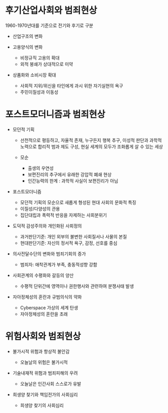 # 후기산업사회와 범죄현상

1960-1970년대를 기준으로 전기와 후기로 구분

+ 산업구조의 변화
+ 고용양식의 변화

    + 비정규직 고용의 확대
    + 외적 봉쇄가 상대적으로 미약

+ 상품화와 소비시장 확대

    + 사회적 지위/위신을 타인에게 과시 위한 자기실현의 욕구
    + 주민이질성과 이동성

# 포스트모더니즘과 범죄현상

+ 모던적 기획

    + 선천적으로 평등하고, 자율적 존재, 누구든지 행복 추구, 이성적 판단과 과학적 노력으로 합리적 범과 제도 구성, 현실 세계의 모두가 조화롭게 살 수 있는 세상

    + 모순

        + 출생의 우연성
        + 보편진리의 추구에서 유래한 강압적 폐쇄 현상
        + 인간능력의 한계 : 과학적 사실이 보편진리가 아님

+ 포스트모더니즘

    + 모던적 기획의 모순으로 새롭게 형성된 현대 사회의 문화적 특징
    + 이질성/다양성의 관용
    + 집단대립과 폭력적 반응을 자제하는 사회분위기

+ 도덕적 감성주의와 개인화된 사회정의

    + 과거판단기준: 개인 외부의 불변한 사회질서나 사물의 본질
    + 현대판단기준: 자신의 정서적 욕구, 감정, 선호를 중심

+ 의사전달수단의 변화와 범죄기회의 증가

    + 범죄자: 애착관계가 부족, 충동적성향 강함

+ 사회관계의 수평화와 갈등의 양산

    + 수평적 단위간에 영역이나 권한행사와 관련하여 분쟁사태 발생

+ 자아정체성의 혼란과 규범의식의 약화

    + Cyberspace 가상의 세계 탄생
    + 자아정체성의 혼란을 초래

# 위험사회와 범죄현상

+ 불가시적 위험과 항상적 불안감

    + 오늘날의 위험은 불가시적

+ 기술내재적 위험과 범죄피해의 우려

    + 오늘날은 인간사회 스스로가 유발

+ 희생양 찾기와 책임전가의 사회심리

    + 희생양 찾기의 사회심리

